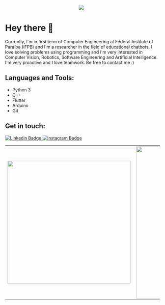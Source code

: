 <p align='center'>
<img src="https://github.com/lucasbivar/lucasbivar/blob/main/capa.gif?raw=true">&nbsp;&nbsp;
</p>

# Hey there 👋

Currently, I'm in first term of Computer Engineering at Federal Institute of Paraíba (IFPB) and I'm a researcher in the field of educational chatbots. I love solving problems using programming and I'm very interested in Computer Vision, Robotics, Software Engineering and Artificial Intelligence. I'm very proactive and I love teamwork. Be free to contact me :)

## Languages and Tools:
  - Python 3
  - C++
  - Flutter
  - Arduino
  - Git
  
## Get in touch:

<a target="_blank" href="https://www.linkedin.com/in/lucasbivar">
<img src="https://img.shields.io/badge/-lucasbivar-blue?style=for-the-badge&logo=Linkedin&logoColor=white&link=https://www.linkedin.com/in/lucasbivar" alt="Linkedin Badge">
</a>
<a target="_blank" href="https://www.instagram.com/lucassbivar_/">
<img src="https://img.shields.io/badge/-lucassbivar_-E1306C?style=for-the-badge&logo=Instagram&logoColor=white&link=https://instagram.com/sidbelbase/" alt="Instagram Badge">
</a>

<center>
<table>
    <tr>
        <td><img width="400px" align="left" src="https://github-readme-stats.vercel.app/api/top-langs/?username=lucasbivar&hide=html&layout=compact&theme=tokyonight" /></td>
        <td><img width="495px" align="left" src="https://github-readme-stats.vercel.app/api?username=lucasbivar&theme=tokyonight"/></td>
    </tr>   
</table>
</center>  

